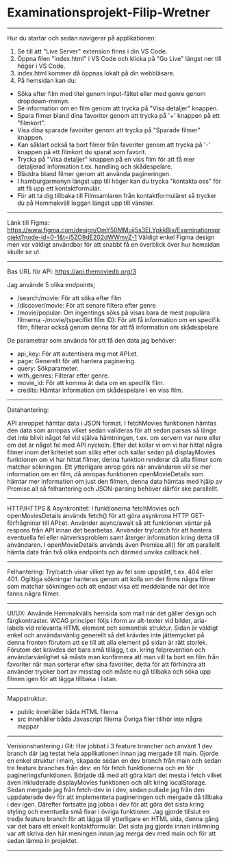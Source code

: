 # Examinationsprojekt-Filip-Wretner

----------------------------------------------------------------------------------------------------------------
 
Hur du startar och sedan navigerar på applikationen:

1. Se till att "Live Server" extension finns i din VS Code.
2. Öppna filen "index.html" i VS Code och klicka på "Go Live" längst ner till höger i VS Code.
3. index.html kommer då öppnas lokalt på din webbläsare. 
4. På hemsidan kan du:
- Söka efter film med titel genom input-fältet eller med genre genom dropdown-menyn. 
- Se information om en film genom att trycka på "Visa detaljer" knappen.
- Spara filmer bland dina favoriter genom att trycka på '+' knappen på ett "filmkort".
- Visa dina sparade favoriter genom att trycka på "Sparade filmer" knappen.
- Kan såklart också ta bort filmer från favoriter genom att trycka på '-' knappen på ett filmkort du sparat som favorit.
- Trycka på "Visa detaljer" knappen på en viss film för att få mer detaljerad information t.ex. handling och skådespelare.
- Bläddra bland filmer genom att använda pagineringen.
- I hamburgarmenyn längst upp till höger kan du trycka "kontakta oss" för att få upp ett kontaktformulär.
- För att ta dig tillbaka till Filmsamlaren från kontaktformuläret så trycker du på Hemmakväll loggan längst upp till vänster.

---------------------------------------------------------------------------------------------------------

Länk till Figma: https://www.figma.com/design/OmY50MMuij5s3ELYpkkBix/Examinationsprojekt?node-id=0-1&t=i5ZO9dE202dWWmvZ-1
Väldigt enkel Figma design men var väldigt användbar för att snabbt få en överblick över hur hemsidan skulle se ut.

---------------------------------------------------------------------------------------------------------

Bas URL för API: https://api.themoviedb.org/3

Jag använde 5 olika endpoints;
- /search/movie: För att söka efter film
- /discover/movie: För att senare filtera efter genre
- /movie/popular: Om ingentings söks på visas bara de mest populära filmerna
-/movie/(specifikt film ID): För att få information om en specifik film, filterar också genom denna för att få information om skådespelare

De parametrar som används för att få den data jag behöver:
- api_key: För att autentisera mig mot API:et.
- page: Generellt för att hantera paginering.
- query: Sökparameter.
- with_genres: Filterar efter genre.
- movie_id: För att komma åt data om en specifik film.
- credits: Hämtar information om skådespelare i en viss film.

----------------------------------------------------------------------------------------------------------------

Datahantering: 

API anroppet hämtar data i JSON format. I fetchMovies funktionen hämtas den data som anropas vilket sedan valideras för att sedan parsas så 
länge det inte blivit något fel vid själva hämtningen, t.ex. om servern var nere eller om det är något fel med API nyckeln. Efter det kollar 
vi om vi har hittat några filmer inom det kriteriet som söks efter och kallar sedan på displayMovies funktionen om vi har hittat filmer, 
denna funktion renderar då alla filmer som matchar sökningen. Ett ytterligare anrop görs när användaren vill se mer information om en film, 
då anropas funktionen openMovieDetails som hämtar mer information om just den filmen, denna data hämtas med hjälp av Promise.all så felhantering och JSON-parsing behöver därför ske parallellt. 

----------------------------------------------------------------------------------------------------------------

HTTP/HTTPS & Asynkronitet:
I funktionerna fetchMovies och openMoviesDetails används fetch() för att göra asynkrona HTTP GET-förfrågninar till API:et. Använder async/await 
så att funktionen väntar på respons från API innan det bearbetas. Använder try/catch för att hantera eventuella fel eller nätverksproblem samt 
återger information kring detta till användaren. I openMovieDetails används även Promise.all() för att parallellt hämta data från två olika endpoints och därmed unvika callback hell.

----------------------------------------------------------------------------------------------------------------

Felhantering:
Try/catch visar vilket typ av fel som uppstått, t.ex. 404 eller 401. Ogiltiga sökningar hanteras genom att kolla om det finns några filmer som 
matchar sökningen och att endast visa ett meddelande när det inte fanns några filmer. 

----------------------------------------------------------------------------------------------------------------

UI/UX:
Använde Hemmakvälls hemsida som mall när det gäller design och färgkontraster. WCAG principer följs i form av alt-texter vid bilder, aria-labels 
vid relevanta HTML element och semantisk struktur. Sidan är väldigt enkel och användarvänlig generellt så det krävdes inte jättemycket på denna 
fronten förutom att se till att alla element på sidan är rätt storlek. Förutom det krävdes det bara små tillägg, t.ex. kring felprevention och 
användarvänlighet så måste man konfirmera att man vill ta bort en film från favoriter när man sorterar efter sina favoriter, detta för att förhindra 
att använder trycker bort av misstag och måste nu gå tillbaka och söka upp filmen igen för att lägga tillbaka i listan.  

----------------------------------------------------------------------------------------------------------------

Mappstruktur:
- public innehåller båda HTML filerna
- src innehåller båda Javascript filerna
Övriga filer tillhör inte några mappar
----------------------------------------------------------------------------------------------------------------

Verisionshantering i Git: 
Har jobbat i 3 feature brancher och använt 1 dev branch där jag testat hela applikationen innan jag mergade till main. Gjorde en enkel struktur i main, skapade sedan en dev branch från main och sedan tre feature branches från dev:
en för fetch funktionerna och en för pagineringsfunktionen. Började då med att göra klart det mesta i fetch vilket även inkluderade displayMovies funktionen och allt kring localStorage. Sedan mergade jag från fetch-dev in i dev, sedan pullade jag från den uppdaterade dev för att implementera pagineringen och mergade då tillbaka i dev igen. Därefter fortsatte jag jobba i dev för att göra det sista kring styling och eventuella små fixar i övriga funktioner. Jag gjorde tillslut en tredje feature branch för att lägga till ytterligare en HTML sida, denna gång var det bara ett enkelt kontaktformulär. Det sista jag gjorde innan inlämning var att skriva den här meningen innan jag merga dev med main och för att sedan lämna in projektet.

----------------------------------------------------------------------------------------------------------------


